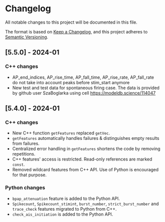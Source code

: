 
# Changelog
All notable changes to this project will be documented in this file.

The format is based on [Keep a Changelog](https://keepachangelog.com/en/1.0.0/),
and this project adheres to [Semantic Versioning](https://semver.org/spec/v2.0.0.html).

## [5.5.0] - 2024-01

### C++ changes
- AP_end_indices, AP_rise_time, AP_fall_time, AP_rise_rate, AP_fall_rate do not take into account peaks before stim_start anymore
- New test and test data for spontaneous firing case.
  The data is provided by github user SzaBoglarka using cell https://modeldb.science/114047


## [5.4.0] - 2024-01

### C++ changes
- New C++ function `getFeatures` replaced `getVec`.
- `getFeatures` automatically handles failures & distinguishes empty results from failures.
- Centralized error handling in `getFeatures` shortens the code by removing repetitions.
- C++ features' access is restricted. Read-only references are marked `const`.
- Removed wildcard features from C++ API. Use of Python is encouraged for that purpose.

### Python changes
- `bpap_attenuation` feature is added to the Python API.
- `Spikecount`, `Spikecount_stimint`, `burst_number`, `strict_burst_number` and `trace_check` features migrated to Python from C++.
- `check_ais_initiation` is added to the Python API.
